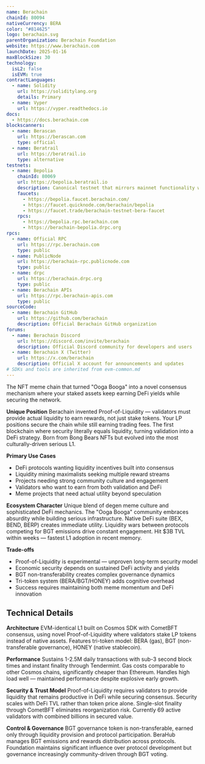 ```yaml
---
name: Berachain
chainId: 80094
nativeCurrency: BERA
color: "#814625"
logo: berachain.svg
parentOrganization: Berachain Foundation
website: https://www.berachain.com
launchDate: 2025-01-16
maxBlockSize: 30
technology:
  isL2: false
  isEVM: true
contractLanguages:
  - name: Solidity
    url: https://soliditylang.org
    details: Primary
  - name: Vyper
    url: https://vyper.readthedocs.io
docs:
  - https://docs.berachain.com
blockscanners:
  - name: Berascan
    url: https://berascan.com
    type: official
  - name: Beratrail
    url: https://beratrail.io
    type: alternative
testnets:
  - name: Bepolia
    chainId: 80069
    url: https://bepolia.beratrail.io
    description: Canonical testnet that mirrors mainnet functionality with full Proof-of-Liquidity support.
    faucets:
      - https://bepolia.faucet.berachain.com/
      - https://faucet.quicknode.com/berachain/bepolia
      - https://faucet.trade/berachain-testnet-bera-faucet
    rpcs:
      - https://bepolia.rpc.berachain.com
      - https://berachain-bepolia.drpc.org
rpcs:
  - name: Official RPC
    url: https://rpc.berachain.com
    type: public
  - name: PublicNode
    url: https://berachain-rpc.publicnode.com
    type: public
  - name: drpc
    url: https://berachain.drpc.org
    type: public
  - name: Berachain APIs
    url: https://rpc.berachain-apis.com
    type: public
sourceCode:
  - name: Berachain GitHub
    url: https://github.com/berachain
    description: Official Berachain GitHub organization
forums:
  - name: Berachain Discord
    url: https://discord.com/invite/berachain
    description: Official Discord community for developers and users
  - name: Berachain X (Twitter)
    url: https://x.com/berachain
    description: Official X account for announcements and updates
# SDKs and tools are inherited from evm-common.md
---
```


The NFT meme chain that turned "Ooga Booga" into a novel consensus mechanism where your staked assets keep earning DeFi yields while securing the network.

**Unique Position**
Berachain invented Proof-of-Liquidity — validators must provide actual liquidity to earn rewards, not just stake tokens. Your LP positions secure the chain while still earning trading fees. The first blockchain where security literally equals liquidity, turning validation into a DeFi strategy. Born from Bong Bears NFTs but evolved into the most culturally-driven serious L1.

**Primary Use Cases**

- DeFi protocols wanting liquidity incentives built into consensus
- Liquidity mining maximalists seeking multiple reward streams
- Projects needing strong community culture and engagement
- Validators who want to earn from both validation and DeFi
- Meme projects that need actual utility beyond speculation

**Ecosystem Character**
Unique blend of degen meme culture and sophisticated DeFi mechanics. The "Ooga Booga" community embraces absurdity while building serious infrastructure. Native DeFi suite (BEX, BEND, BERP) creates immediate utility. Liquidity wars between protocols competing for BGT emissions drive constant engagement. Hit $3B TVL within weeks — fastest L1 adoption in recent memory.

**Trade-offs**

- Proof-of-Liquidity is experimental — unproven long-term security model
- Economic security depends on sustained DeFi activity and yields
- BGT non-transferability creates complex governance dynamics
- Tri-token system (BERA/BGT/HONEY) adds cognitive overhead
- Success requires maintaining both meme momentum and DeFi innovation

## Technical Details

**Architecture**
EVM-identical L1 built on Cosmos SDK with CometBFT consensus, using novel Proof-of-Liquidity where validators stake LP tokens instead of native assets. Features tri-token model: BERA (gas), BGT (non-transferable governance), HONEY (native stablecoin).

**Performance**
Sustains 1-2.5M daily transactions with sub-3 second block times and instant finality through Tendermint. Gas costs comparable to other Cosmos chains, significantly cheaper than Ethereum. Handles high load well — maintained performance despite explosive early growth.

**Security & Trust Model**
Proof-of-Liquidity requires validators to provide liquidity that remains productive in DeFi while securing consensus. Security scales with DeFi TVL rather than token price alone. Single-slot finality through CometBFT eliminates reorganization risk. Currently 69 active validators with combined billions in secured value.

**Control & Governance**
BGT governance token is non-transferable, earned only through liquidity provision and protocol participation. BeraHub manages BGT emissions and rewards distribution across protocols. Foundation maintains significant influence over protocol development but governance increasingly community-driven through BGT voting.
